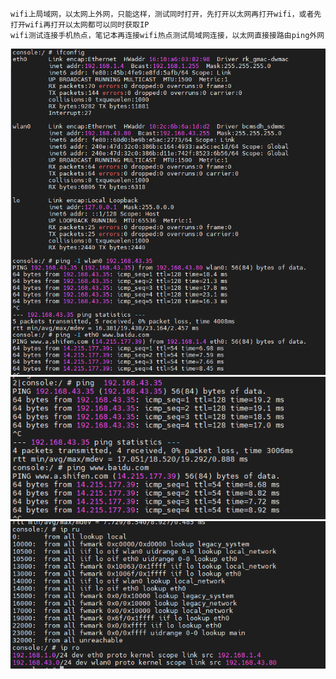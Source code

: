 ```
wifi上局域网，以太网上外网，只能这样，测试同时打开，先打开以太网再打开wifi，或者先打开wifi再打开以太网都可以同时获取IP
wifi测试连接手机热点，笔记本再连接wifi热点测试局域网连接，以太网直接接路由ping外网
```

![image](./1.png)
![image](./2.png)
![image](./3.png)

